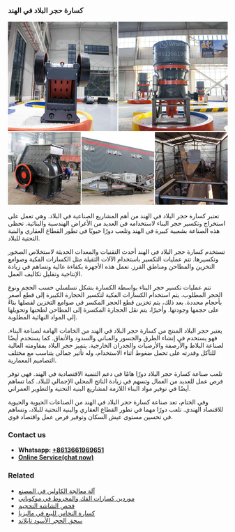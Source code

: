 <h3>كسارة حجر البلاد في الهند</h3><img src='1701853132.jpg' alt=''><p>تعتبر كسارة حجر البلاد في الهند من أهم المشاريع الصناعية في البلاد. وهي تعمل على استخراج وتكسير حجر البناء لاستخدامه في العديد من الأغراض الهندسية والبنائية. تحظى هذه الصناعة بشعبية كبيرة في الهند وتلعب دورًا حيويًا في تطور القطاع العقاري والبنية التحتية للبلاد.</p><p>تستخدم كسارة حجر البلاد في الهند أحدث التقنيات والمعدات الحديثة لاستخلاص الصخور وتكسيرها. تتم عمليات التكسير باستخدام الآلات الثقيلة مثل الكسارات الفكية وصوامع التخزين والمطاحن ومناطق الفرز. تعمل هذه الأجهزة بكفاءة عالية وتساهم في زيادة الإنتاجية وتقليل تكاليف العمل.</p><p>تتم عمليات تكسير حجر البناء بواسطة الكسارة بشكل تسلسلي حسب الحجم ونوع الحجر المطلوب. يتم استخدام الكسارات الفكية لتكسير الحجارة الكبيرة إلى قطع أصغر بأحجام محددة. بعد ذلك، يتم تخزين قطع الحجر المكسر في صوامع التخزين لفصلها بناءً على حجمها وجودتها. وأخيرًا، يتم نقل الحجارة المكسرة إلى المطاحن لطحنها وتحويلها إلى المواد النهائية المطلوبة.</p><p>يعتبر حجر البلاد المنتج من كسارة حجر البلاد في الهند من الخامات الهامة لصناعة البناء. فهو يستخدم في إنشاء الطرق والجسور والمباني والسدود والأنفاق. كما يستخدم أيضًا لصناعة البلاط والأرصفة والأرضيات والجدران الخارجية. يتميز حجر البلاد بمقاومته العالية للتآكل وقدرته على تحمل ضغوط أثناء الاستخدام، وله تأثير جمالي يتناسب مع مختلف التصاميم المعمارية.</p><p>تلعب صناعة كسارة حجر البلاد دورًا هامًا في دعم التنمية الاقتصادية في الهند. فهي توفر فرص عمل للعديد من العمال وتسهم في زيادة الناتج المحلي الإجمالي للبلاد. كما تساهم أيضًا في توفير مواد البناء اللازمة لمشاريع البنية التحتية والتطوير العمراني.</p><p>وفي الختام، تعد صناعة كسارة حجر البلاد في الهند من الصناعات الحيوية والحيوية للاقتصاد الهندي. تلعب دورًا مهما في تطور القطاع العقاري والبنية التحتية للبلاد، وتساهم في تحسين مستوى عيش السكان وتوفير فرص عمل واقتصاد قوي.</p><h3>Contact us</h3><ul><li><strong>Whatsapp:&nbsp;<a href="https://wa.me/8613661969651">+8613661969651</a></strong></li><li><a href="https://swt.shibang-china.com/?git&amp;zhl&amp;كسارة حجر البلاد في الهند"><strong>Online Service(chat now)</strong></a></li></ul><h3>Related</h3><ul><li><a href='آلة معالجة الكاولين في المصنع.md'>آلة معالجة الكاولين في المصنع</a></li><li><a href='موردين كسارات الفك والمخروط في موكوباني.md'>موردين كسارات الفك والمخروط في موكوباني</a></li><li><a href='فحص الشاشة التحجيم.md'>فحص الشاشة التحجيم</a></li><li><a href='كسارة النحاس للبيع في ماليزيا.md'>كسارة النحاس للبيع في ماليزيا</a></li><li><a href='سحق الحجر الأسود تايلاند.md'>سحق الحجر الأسود تايلاند</a></li></ul>